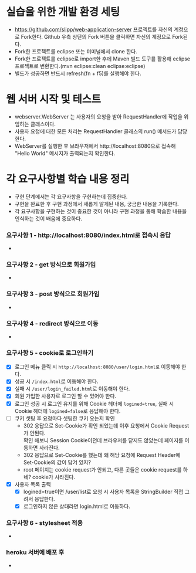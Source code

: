 # 실습을 위한 개발 환경 세팅
* https://github.com/slipp/web-application-server 프로젝트를 자신의 계정으로 Fork한다. Github 우측 상단의 Fork 버튼을 클릭하면 자신의 계정으로 Fork된다.
* Fork한 프로젝트를 eclipse 또는 터미널에서 clone 한다.
* Fork한 프로젝트를 eclipse로 import한 후에 Maven 빌드 도구를 활용해 eclipse 프로젝트로 변환한다.(mvn eclipse:clean eclipse:eclipse)
* 빌드가 성공하면 반드시 refresh(fn + f5)를 실행해야 한다.

# 웹 서버 시작 및 테스트
* webserver.WebServer 는 사용자의 요청을 받아 RequestHandler에 작업을 위임하는 클래스이다.
* 사용자 요청에 대한 모든 처리는 RequestHandler 클래스의 run() 메서드가 담당한다.
* WebServer를 실행한 후 브라우저에서 http://localhost:8080으로 접속해 "Hello World" 메시지가 출력되는지 확인한다.

# 각 요구사항별 학습 내용 정리
* 구현 단계에서는 각 요구사항을 구현하는데 집중한다. 
* 구현을 완료한 후 구현 과정에서 새롭게 알게된 내용, 궁금한 내용을 기록한다.
* 각 요구사항을 구현하는 것이 중요한 것이 아니라 구현 과정을 통해 학습한 내용을 인식하는 것이 배움에 중요하다. 

### 요구사항 1 - http://localhost:8080/index.html로 접속시 응답
* 

### 요구사항 2 - get 방식으로 회원가입
* 

### 요구사항 3 - post 방식으로 회원가입
* 

### 요구사항 4 - redirect 방식으로 이동
* 

### 요구사항 5 - cookie로 로그인하기
- [x] 로그인 메뉴 클릭 시 `http://localhost:8080/user/login.html로` 이동해야 한다.
- [x] 성공 시 `/index.html`로 이동해야 한다.
- [x] 실패 시 `/user/login_failed.html`로 이동해야 한다.
- [x] 회원 가입한 사용자로 로그인 할 수 있어야 한다.
- [x] 로그인 성공 시 로그인 유지를 위해 Cookie 헤더에 `logined=true`, 실패 시 Cookie 헤더에 `logined=false`로 응답해야 한다.
- [ ] 쿠키 셋팅 후 요청마다 셋팅한 쿠키 오는지 확인
  - 302 응답으로 Set-Cookie가 확인 되었는데 이후 요청에서 Cookie Request가 안된다.  
    확인 해보니 Session Cookie이던데 브라우저를 닫지도 않았는데 페이지를 이동하면 사라진다.
  - 302 응답으로 Set-Cookie를 했는데 왜 해당 요청에 Request Header에 Set-Cookie의 값이 담겨 있지?
  - root 페이지는 cookie request가 안되고, 다른 곳들은 cookie request를 하네? cookie가 사라진다.
- [x] 사용자 목록 출력
  - [x] logined=true이면 /user/list로 요청 시 사용자 목록을 StringBuilder 직접 그려서 응답한다.
  - [x] 로그인하지 않은 상태라면 login.html로 이동하다.
### 요구사항 6 - stylesheet 적용
*

### heroku 서버에 배포 후
* 
